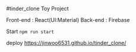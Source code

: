 #tinder_clone Toy Project

Front-end : React(UI:Material)
Back-end : Firebase

Start
`npm run start`

deploy
https://jinwoo6531.github.io/tinder_clone/
